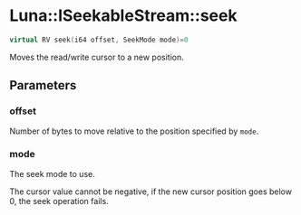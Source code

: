 # Luna::ISeekableStream::seek

```c++
virtual RV seek(i64 offset, SeekMode mode)=0
```

Moves the read/write cursor to a new position. 



## Parameters
### offset
Number of bytes to move relative to the position specified by `mode`. 

### mode
The seek mode to use. 


The cursor value cannot be negative, if the new cursor position goes below 0, the seek operation fails. 

